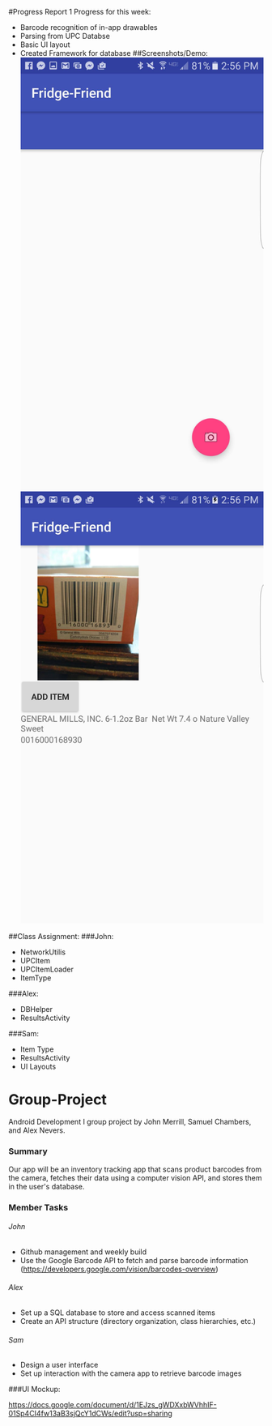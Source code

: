 #Progress Report 1
Progress for this week:
- Barcode recognition of in-app drawables
- Parsing from UPC Databse
- Basic UI layout
- Created Framework for database
##Screenshots/Demo:
![Alt text](/screenshot/MainActivity.png?raw=true "MainActivity")
![Alt text](/screenshot/ResultActivity.png?raw=true "ResultsActivity")

##Class Assignment:
###John:
- NetworkUtilis
- UPCItem
- UPCItemLoader
- ItemType

###Alex:
- DBHelper
- ResultsActivity

###Sam:
- Item Type 
- ResultsActivity
- UI Layouts
 
# Group-Project
Android Development I group project by John Merrill, Samuel Chambers, and Alex Nevers. 


### Summary
Our app will be an inventory tracking app that scans product barcodes from the camera, fetches their data using a computer vision API, and stores them in the user's database.

### Member Tasks
###### John
- Github management and weekly build 
- Use the Google Barcode API to fetch and parse barcode information 
  (https://developers.google.com/vision/barcodes-overview)

###### Alex
- Set up a SQL database to store and access scanned items 
- Create an API structure (directory organization, class hierarchies, etc.)

###### Sam
- Design a user interface
- Set up interaction with the camera app to retrieve barcode images

###UI Mockup:

https://docs.google.com/document/d/1EJzs_gWDXxbWVhhIF-01Sp4CI4fw13aB3sjQcY1dCWs/edit?usp=sharing
